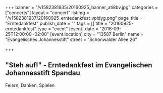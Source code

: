+++
banner = "/v1582381935/20160925_banner_ati8bv.jpg"
categories = ["concerts"]
layout = "concert"
listimg = "/v1582381937/20160925_erntedankfest_vpldyg.png"
page_title = "Erntedankfest"
publish_date = ""
tags = []
title = "20160925-erntedankfest"
type = "event"
[event]
date = "2016-09-25T12:00:00+02:00"
[event.location]
city = "13587 Berlin"
name = "Evangelisches Johannesstift"
street = "Schönwalder Allee 26"

+++
## "Steh auf!" - Erntedankfest im Evangelischen Johannesstift Spandau

Feiern, Danken, Spielen